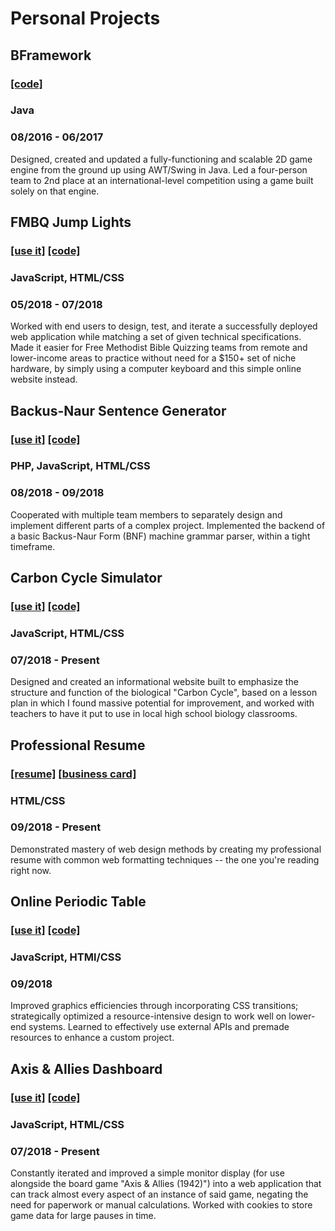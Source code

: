 # Personal Projects

## BFramework
### [\[code\]](https://github.com/BrennanColberg/BFramework) 
### Java
### 08/2016 - 06/2017
Designed, created and updated a fully-functioning and scalable 2D game engine from the ground up using AWT/Swing in Java. Led a four-person team to 2nd place at an international-level competition using a game built solely on that engine.

## FMBQ Jump Lights
### [\[use it\]](https://fmbq.brennancolberg.com) [\[code\]](https://github.com/BrennanColberg/fmbq) 
### JavaScript, HTML/CSS
### 05/2018 - 07/2018
Worked with end users to design, test, and iterate a successfully deployed web application while matching a set of given technical specifications. Made it easier for Free Methodist Bible Quizzing teams from remote and lower-income areas to practice without need for a $150+ set of niche hardware, by simply using a computer keyboard and this simple online website instead.

## Backus-Naur Sentence Generator
### [\[use it\]](https://students.washington.edu/bcolberg/grammar) [\[code\]](https://github.com/BrennanColberg/grammar) 
### PHP, JavaScript, HTML/CSS
### 08/2018 - 09/2018
Cooperated with multiple team members to separately design and implement different parts of a complex project. Implemented the backend of a basic Backus-Naur Form (BNF) machine grammar parser, within a tight timeframe.

## Carbon Cycle Simulator
### [\[use it\]](https://carbon.brennancolberg.com) [\[code\]](https://github.com/BrennanColberg/carbon) 
### JavaScript, HTML/CSS
### 07/2018 - Present
Designed and created an informational website built to emphasize the structure and function of the biological "Carbon Cycle", based on a lesson plan in which I found massive potential for improvement, and worked with teachers to have it put to use in local high school biology classrooms.

## Professional Resume
### [\[resume\]](https://resume.brennancolberg.com) [\[business card\]](https://business-card.brennancolberg.com) 
### HTML/CSS
### 09/2018 - Present
Demonstrated mastery of web design methods by creating my professional resume with common web formatting techniques -- the one you're reading right now.

## Online Periodic Table
### [\[use it\]](https://periodic-table.brennancolberg.com) [\[code\]](https://github.com/BrennanColberg/periodic-table) 
### JavaScript, HTMl/CSS
### 09/2018
Improved graphics efficiencies through incorporating CSS transitions; strategically optimized a resource-intensive design to work well on lower-end systems. Learned to effectively use external APIs and premade resources to enhance a custom project.

## Axis & Allies Dashboard
### [\[use it\]](https://axis-allies.brennancolberg.com) [\[code\]](https://github.com/BrennanColberg/axis-allies) 
### JavaScript, HTML/CSS
### 07/2018 - Present
Constantly iterated and improved a simple monitor display (for use alongside the board game "Axis & Allies (1942)") into a web application that can track almost every aspect of an instance of said game, negating the need for paperwork or manual calculations. Worked with cookies to store game data for large pauses in time.